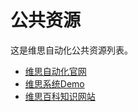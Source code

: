 # 公共资源

这是维思自动化公共资源列表。

- [维思自动化官网](https://www.wesinx.com)
- [维思系统Demo](http://demo.wesin.com)
- [维思百科知识网站](https://wiki.wesinx.com)